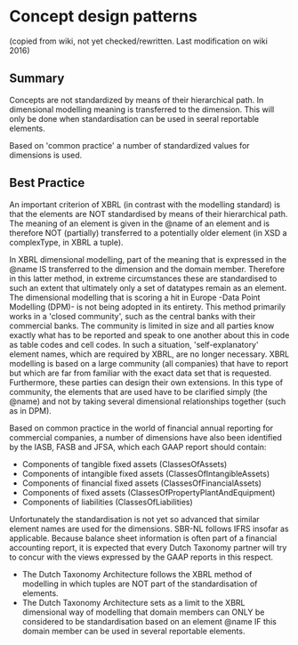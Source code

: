  
# Concept design patterns
(copied from wiki, not yet checked/rewritten. Last modification on wiki 2016)

## Summary

Concepts are not standardized by means of their hierarchical path. In dimensional modelling meaning is transferred to the dimension. This will only be done when standardisation can be used in seeral reportable elements.

Based on 'common practice' a number of standardized values for dimensions is used. 
## Best Practice
An important criterion of XBRL (in contrast with the modelling standard) is that the elements are NOT standardised by means of their hierarchical path. The meaning of an element is given in the @name of an element and is therefore NOT (partially) transferred to a potentially older element (in XSD a complexType, in XBRL a tuple).

In XBRL dimensional modelling, part of the meaning that is expressed in the @name IS transferred to the dimension and the domain member. Therefore in this latter method, in extreme circumstances these are standardised to such an extent that ultimately only a set of datatypes remain as an element. The dimensional modelling that is scoring a hit in Europe -Data Point Modelling (DPM)- is not being adopted in its entirety. This method primarily works in a 'closed community', such as the central banks with their commercial banks. The community is limited in size and all parties know exactly what has to be reported and speak to one another about this in code as table codes and cell codes. In such a situation, 'self-explanatory' element names, which are required by XBRL, are no longer necessary. XBRL modelling is based on a large community (all companies) that have to report but which are far from familiar with the exact data set that is requested. Furthermore, these parties can design their own extensions. In this type of community, the elements that are used have to be clarified simply (the @name) and not by taking several dimensional relationships together (such as in DPM).

Based on common practice in the world of financial annual reporting for commercial companies, a number of dimensions have also been identified by the IASB, FASB and JFSA, which each GAAP report should contain:

- Components of tangible fixed assets (ClassesOfAssets)
- Components of intangible fixed assets (ClassesOfIntangibleAssets)
- Components of financial fixed assets (ClassesOfFinancialAssets)
- Components of fixed assets (ClassesOfPropertyPlantAndEquipment)
- Components of liabilities (ClassesOfLiabilities)

Unfortunately the standardisation is not yet so advanced that similar element names are used for the dimensions. SBR-NL follows IFRS insofar as applicable. Because balance sheet information is often part of a financial accounting report, it is expected that every Dutch Taxonomy partner will try to concur with the views expressed by the GAAP reports in this respect.

- The Dutch Taxonomy Architecture follows the XBRL method of modelling in which tuples are NOT part of the standardisation of elements.
- The Dutch Taxonomy Architecture sets as a limit to the XBRL dimensional way of modelling that domain members can ONLY be considered to be standardisation based on an element @name IF this domain member can be used in several reportable elements.
